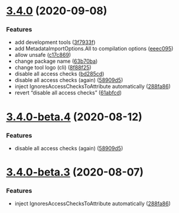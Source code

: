 # [3.4.0](https://github.com/mob-sakai/OpenSesame/compare/v3.3.9...v3.4.0) (2020-09-08)


### Features

* add development tools ([3f7933f](https://github.com/mob-sakai/OpenSesame/commit/3f7933f151b8e244f4e01bc253b4e2f18cfdc0e6))
* add MetadataImportOptions.All to compilation options ([eeec095](https://github.com/mob-sakai/OpenSesame/commit/eeec095e9abab374a6dc1d0638c1782fabc68df5))
* allow unsafe ([c17c869](https://github.com/mob-sakai/OpenSesame/commit/c17c8693c0158d55c2dd9bab012f5a9e3eb60cf7))
* change package name ([63b70ba](https://github.com/mob-sakai/OpenSesame/commit/63b70ba56cc71158234278dd4966374304e65554))
* change tool logo (cli) ([8f88f25](https://github.com/mob-sakai/OpenSesame/commit/8f88f25a18141791ee81f91851adb1e6bf3d591a))
* disable all access checks ([bd285cd](https://github.com/mob-sakai/OpenSesame/commit/bd285cda6dc1811c5f57fef237c871b814b4278e))
* disable all access checks (again) ([58909d5](https://github.com/mob-sakai/OpenSesame/commit/58909d5d3bbe0708418b5cd7d53d4f6ebbaacec8))
* inject IgnoresAccessChecksToAttribute automatically ([288fa86](https://github.com/mob-sakai/OpenSesame/commit/288fa8608226757b75203534bc616a9f3e523939))
* revert “disable all access checks” ([61abfcd](https://github.com/mob-sakai/OpenSesame/commit/61abfcd17d0f1d380300916c0937ef410e12a550))

# [3.4.0-beta.4](https://github.com/mob-sakai/OpenSesame/compare/v3.4.0-beta.3...v3.4.0-beta.4) (2020-08-12)


### Features

* disable all access checks (again) ([58909d5](https://github.com/mob-sakai/OpenSesame/commit/58909d5d3bbe0708418b5cd7d53d4f6ebbaacec8))

# [3.4.0-beta.3](https://github.com/mob-sakai/OpenSesame/compare/v3.4.0-beta.2...v3.4.0-beta.3) (2020-08-07)


### Features

* inject IgnoresAccessChecksToAttribute automatically ([288fa86](https://github.com/mob-sakai/OpenSesame/commit/288fa8608226757b75203534bc616a9f3e523939))
